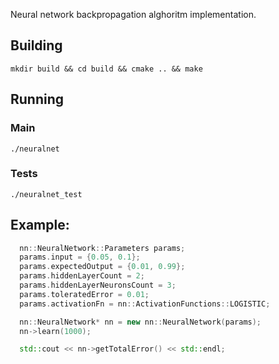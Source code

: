 Neural network backpropagation alghoritm implementation.

## Building

```
mkdir build && cd build && cmake .. && make
```

## Running

### Main

```
./neuralnet
```

### Tests

```
./neuralnet_test
```

## Example:

```cpp
  nn::NeuralNetwork::Parameters params;
  params.input = {0.05, 0.1};
  params.expectedOutput = {0.01, 0.99};
  params.hiddenLayerCount = 2;
  params.hiddenLayerNeuronsCount = 3;
  params.toleratedError = 0.01;
  params.activationFn = nn::ActivationFunctions::LOGISTIC;

  nn::NeuralNetwork* nn = new nn::NeuralNetwork(params);
  nn->learn(1000);

  std::cout << nn->getTotalError() << std::endl;
```
